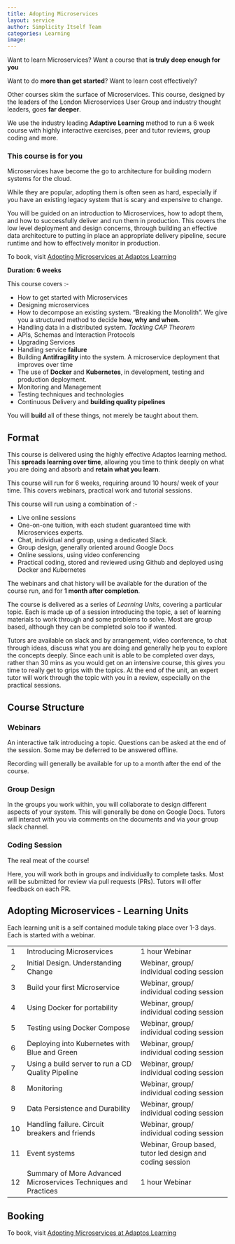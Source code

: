 ```yaml
---
title: Adopting Microservices
layout: service
author: Simplicity Itself Team
categories: Learning
image: 
---
```


Want to learn Microservices?   Want a course that **is truly deep enough for you**


Want to do **more than get started**?  Want to learn cost effectively?

Other courses skim the surface of Microservices. This course, designed by the leaders of the London
Microservices User Group and industry thought leaders, goes **far deeper**.  

We use the industry leading **Adaptive Learning** method to run a 6 week course with highly interactive exercises, peer and tutor reviews,
group coding and more.

### **This course is for you**

Microservices have become the go to architecture for building modern systems for the cloud.

While they are popular, adopting them is often seen as hard, especially if you have an existing legacy system that is scary and expensive to change.

You will be guided on an introduction to Microservices, how to adopt them, and how to successfully deliver and run them in production. This covers the low level deployment and design concerns, through building an effective data architecture to putting in place an appropriate delivery pipeline, secure runtime and how to effectively monitor in production.

To book, visit <a href="http://www.adaptos.net/effective-technology/courses/adopting-reactive-microservices/?utm_source=simplicity_itself&utm_campaign=adopting_microservices&utm_medium=adv">Adopting Microservices at Adaptos Learning</a>

<strong>Duration: 6 weeks</strong>

This course covers :-

* How to get started with Microservices
* Designing microservices
* How to decompose an existing system. “Breaking the Monolith”. We give you a structured method to decide **how, why and when.**
* Handling data in a distributed system. *Tackling CAP Theorem*
* APIs, Schemas and Interaction Protocols
* Upgrading Services
* Handling service **failure**
* Building **Antifragility** into the system. A microservice deployment that improves over time
* The use of **Docker** and **Kubernetes**, in development, testing and production deployment.
* Monitoring and Management
* Testing techniques and technologies
* Continuous Delivery and **building quality pipelines**

You will **build** all of these things, not merely be taught about them.

## Format

This course is delivered using the highly effective Adaptos learning method.  
This **spreads learning over time**, allowing you time to think deeply on what you are 
doing and absorb and **retain what you learn**.

This course will run for 6 weeks, requiring around 10 hours/ week of your time. 
This covers webinars, practical work and tutorial sessions.

This course will run using a combination of :-

* Live online sessions
* One-on-one tuition, with each student guaranteed time with Microservices experts.
* Chat, individual and group, using a dedicated Slack.
* Group design, generally oriented around Google Docs
* Online sessions, using video conferencing
* Practical coding, stored and reviewed using Github and deployed using Docker and Kubernetes

The webinars and chat history will be available for the duration of the course run, and 
for **1 month after completion**.

The course is delivered as a series of *Learning Units*, covering a particular topic. Each is made up of a session introducing the topic, a set of learning materials to work through and some problems to solve. Most are group based, although they can be completed solo too if wanted.

Tutors are available on slack and by arrangement, video conference, 
to chat through ideas, discuss what you are doing and generally help you to explore 
the concepts deeply. Since each unit is able to be completed over days, rather than 
30 mins as you would get on an intensive course, this gives you time to really get to 
grips with the topics. At the end of the unit, 
an expert tutor will work through the topic with you in a review, especially on the practical sessions.


## Course Structure

### Webinars
An interactive talk introducing a topic. Questions can be asked at the end of the session. Some may be deferred to be answered offline.

Recording will generally be available for up to a month after the end of the course.

### Group Design
In the groups you work within, you will collaborate to design different aspects of your system. This will generally be done on Google Docs. Tutors will interact with you via comments on the documents and via your group slack channel.

### Coding Session
The real meat of the course!

Here, you will work both in groups and individually to complete tasks. Most will be submitted for review via pull requests (PRs). Tutors will offer feedback on each PR.

## Adopting Microservices - Learning Units
Each learning unit is a self contained module taking place over 1-3 days.  Each is started with a webinar.

<table>
<tr><td>1</td><td>Introducing Microservices</td><td>1 hour Webinar</td></tr>
<tr><td>2  </td><td>Initial Design. Understanding Change   </td><td>Webinar, group/ individual coding session  </td></tr>
<tr><td>3  </td><td>Build your first Microservice   </td><td>Webinar, group/ individual coding session  </td></tr>
<tr><td>4  </td><td>Using Docker for portability   </td><td>Webinar, group/ individual coding session  </td></tr>
<tr><td>5  </td><td>Testing using Docker Compose   </td><td>Webinar, group/ individual coding session  </td></tr>
<tr><td>6  </td><td>Deploying into Kubernetes with Blue and Green   </td><td>Webinar, group/ individual coding session  </td></tr>
<tr><td>7  </td><td>Using a build server to run a CD Quality Pipeline   </td><td>Webinar, group/ individual coding session  </td></tr>
<tr><td>8  </td><td>Monitoring   </td><td>Webinar, group/ individual coding session  </td></tr>
<tr><td>9  </td><td>Data Persistence and Durability   </td><td>Webinar, group/ individual coding session  </td></tr>
<tr><td>10  </td><td>Handling failure. Circuit breakers and friends   </td><td>Webinar, group/ individual coding session  </td></tr>
<tr><td>11  </td><td>Event systems   </td><td> Webinar, Group based, tutor led design and coding session </td></tr>
<tr><td>12  </td><td>Summary of More Advanced Microservices Techniques and Practices   </td><td>1 hour Webinar  </td></tr>
</table>


## Booking

To book, visit <a href="http://www.adaptos.net/effective-technology/courses/adopting-reactive-microservices/?utm_source=simplicity_itself&utm_campaign=adopting_microservices&utm_medium=adv">Adopting Microservices at Adaptos Learning</a>